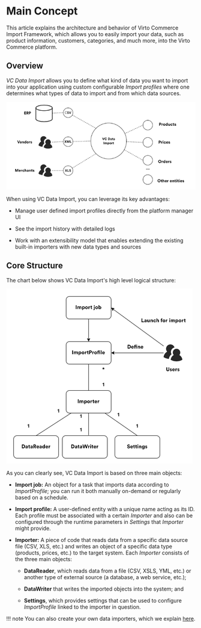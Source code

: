 ﻿# Main Concept
This article explains the architecture and behavior of Virto Commerce Import Framework, which allows you to easily import your data, such as product information, customers, categories, and much more, into the Virto Commerce platform.

## Overview
_VC Data Import_ allows you to define what kind of data you want to import into your application using custom configurable _Import profiles_ where one determines what types of data to import and from which data sources.

![Data types and sources for import](media/01-import-data-chart.png)

When using VC Data Import, you can leverage its key advantages:

+ Manage user defined import profiles directly from the platform manager UI
    
+ See the import history with detailed logs
    
+ Work with an extensibility model that enables extending the existing built-in importers with new data types and sources

## Core Structure
The chart below shows VC Data Import's high level logical structure:

![VC Data Import structure](media/02-vc-data-import-structure-chart.png)

As you can clearly see, VC Data Import is based on three main objects:

+ **Import job:** An object for a task that imports data according to _ImportProfile_; you can run it both manually on-demand or regularly based on a schedule.

+ **Import profile:** A user-defined entity with a unique name acting as its ID. Each profile must be associated with a certain _Importer_ and also can be configured through the runtime parameters in _Settings_ that _Importer_ might provide.
    
+ **Importer:** A piece of code that reads data from a specific data source file (CSV, XLS, etc.) and writes an object of a specific data type (products, prices, etc.) to the target system. Each _Importer_ consists of the three main objects:
    
    + **DataReader**, which reads data from a file (CSV, XSLS, YML, etc.) or another type of external source (a database, a web service, etc.);
        
    + **DataWriter** that writes the imported objects into the system; and
        
    + **Settings**, which provides settings that can be used to configure _ImportProfile_ linked to the importer in question.
        
!!! note
    You can also create your own data importers, which we explain [here](02-building-custom-importer.md).
